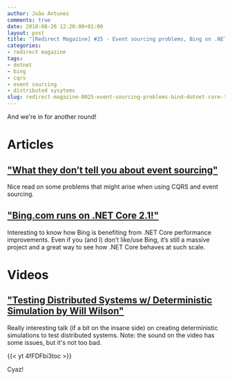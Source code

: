 ```yaml
---
author: João Antunes
comments: true
date: 2018-08-26 12:20:00+01:00
layout: post
title: "[Redirect Magazine] #25 - Event sourcing problems, Bing on .NET Core 2.1 and testing distributed systems"
categories:
- redirect magazine
tags:
- dotnet
- bing
- cqrs
- event sourcing
- distributed sysytems
slug: redirect-magazine-0025-event-sourcing-problems-bind-dotnet-core-testing-distributed-systems
---
```


And we're in for another round!

# Articles
## ["What they don’t tell you about event sourcing"](https://medium.com/@hugo.oliveira.rocha/what-they-dont-tell-you-about-event-sourcing-6afc23c69e9a)
Nice read on some problems that might arise when using CQRS and event sourcing.
<br/>
## ["Bing.com runs on .NET Core 2.1!"](https://blogs.msdn.microsoft.com/dotnet/2018/08/20/bing-com-runs-on-net-core-2-1)
Interesting to know how Bing is benefiting from .NET Core performance improvements. Even if you (and I) don’t like/use Bing, it’s still a massive project and a great way to see how .NET Core behaves at such scale.
<br/>
# Videos
## ["Testing Distributed Systems w/ Deterministic Simulation by Will Wilson"](https://youtu.be/4fFDFbi3toc)
Really interesting talk (if a bit on the insane side) on creating deterministic simulations to test distributed systems.
Note: the sound on the video has some issues, but it's not too bad.

{{< yt 4fFDFbi3toc >}}
<br/>


Cyaz!